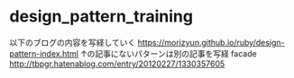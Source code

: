 # design_pattern_training
以下のブログの内容を写経していく
https://morizyun.github.io/ruby/design-pattern-index.html
↑の記事にないパターンは別の記事を写経
facade
http://tbpgr.hatenablog.com/entry/20120227/1330357605


